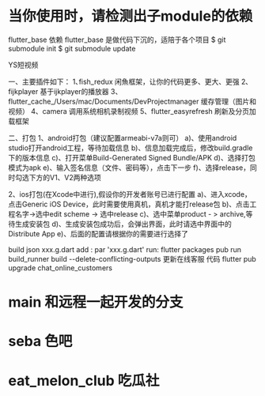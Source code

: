 # 当你使用时，请检测出子module的依赖

flutter_base 依赖 flutter_base 是做代码下沉的，适陪于各个项目
$ git submodule init
$ git submodule update

YS短视频

一、主要插件如下：
1､fish_redux 闲魚框架，让你的代码更多、更大、更强
2､fijkplayer 基于ijkplayer的播放器
3、flutter_cache_/Users/mac/Documents/DevProjectmanager 缓存管理（图片和视频）
4、camera   调用系统相机录制视频
5、flutter_easyrefresh 刷新及分页加载框架

二、打包
1、android打包（建议配置armeabi-v7a则可）
a)、使用android studio打开android工程，等待加载信息
b)、信息加载完成后，修改build.gradle下的版本信息
c)、打开菜单Build-Generated Signed Bundle/APK
d)、选择打包模式为apk
e)、输入签名信息（文件、密码等），点击下一步
f)、选择release，同时勾选下方的V1、V2两种选项

2、ios打包(在Xcode中进行),假设你的开发者账号已进行配置
a)、进入xcode，点击Generic iOS Device，此时需要使用真机，真机才能打release包
b)、点击工程名字->选中edit scheme -> 选中release
c)、选中菜单product - > archive,等待生成安装包
d)、生成安装包成功后，会弹出界面，此时请选中界面中的Distribute App
e)、后面的配置请根据你的需要进行选择了

build json xxx.g.dart
add : par 'xxx.g.dart'
run: flutter packages pub run build_runner build --delete-conflicting-outputs
更新在线客服 代码
flutter pub upgrade chat_online_customers


# main 和远程一起开发的分支
# seba 色吧
# eat_melon_club 吃瓜社